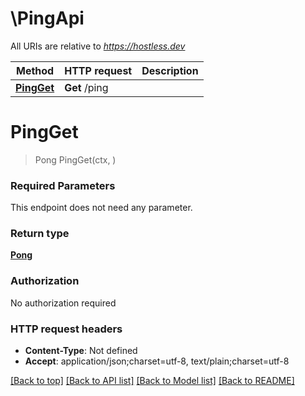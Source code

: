 # \PingApi

All URIs are relative to *https://hostless.dev*

Method | HTTP request | Description
------------- | ------------- | -------------
[**PingGet**](PingApi.md#PingGet) | **Get** /ping | 


# **PingGet**
> Pong PingGet(ctx, )


### Required Parameters
This endpoint does not need any parameter.

### Return type

[**Pong**](Pong.md)

### Authorization

No authorization required

### HTTP request headers

 - **Content-Type**: Not defined
 - **Accept**: application/json;charset=utf-8, text/plain;charset=utf-8

[[Back to top]](#) [[Back to API list]](../README.md#documentation-for-api-endpoints) [[Back to Model list]](../README.md#documentation-for-models) [[Back to README]](../README.md)

